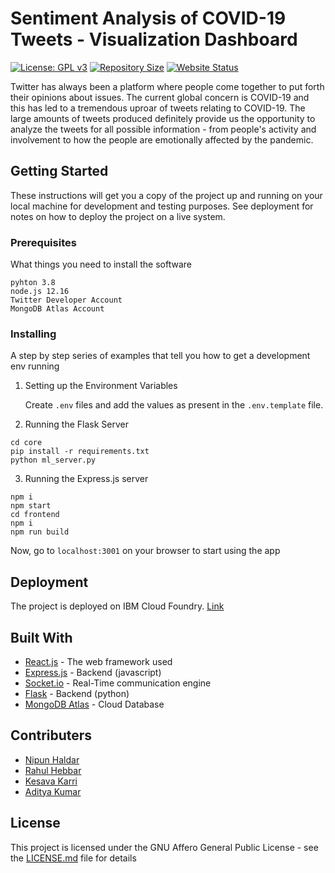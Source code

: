 # Sentiment Analysis of COVID-19 Tweets - Visualization Dashboard

[![License: GPL v3](https://img.shields.io/github/license/nipun24/COVID19-tweet-analyser)](https://opensource.org/licenses/MIT)
[![Repository Size](https://img.shields.io/github/repo-size/nipun24/COVID19-tweet-analyser)](https://github.com/nipun24/COVID19-tweet-analyser/archive/master.zip)
[![Website Status](https://img.shields.io/website?url=https%3A%2F%2Fcovid-19sentiment.eu-gb.cf.appdomain.cloud%2F)](https://covid-19sentiment.eu-gb.cf.appdomain.cloud/)

Twitter has always been a platform where people come together to put forth their opinions about issues. The current global concern is COVID-19 and this has led to a tremendous uproar of tweets relating to COVID-19. The large amounts of tweets produced definitely provide us the opportunity to analyze the tweets for all possible information - from people's activity and involvement to how the people are emotionally affected by the pandemic.

## Getting Started

These instructions will get you a copy of the project up and running on your local machine for development and testing purposes. See deployment for notes on how to deploy the project on a live system.

### Prerequisites

What things you need to install the software

```
pyhton 3.8
node.js 12.16
Twitter Developer Account
MongoDB Atlas Account
```

### Installing

A step by step series of examples that tell you how to get a development env running

1. Setting up the Environment Variables

   Create `.env` files and add the values as present in the `.env.template` file.

2. Running the Flask Server

```
cd core
pip install -r requirements.txt
python ml_server.py
```

3. Running the Express.js server

```
npm i
npm start
cd frontend
npm i
npm run build
```

Now, go to `localhost:3001` on your browser to start using the app

## Deployment

The project is deployed on IBM Cloud Foundry. [Link](https://covid-19sentiment.eu-gb.cf.appdomain.cloud/)

## Built With

- [React.js](https://reactjs.org/) - The web framework used
- [Express.js](https://expressjs.com/) - Backend (javascript)
- [Socket.io](https://socket.io/) - Real-Time communication engine
- [Flask](https://flask.palletsprojects.com/) - Backend (python)
- [MongoDB Atlas](https://www.mongodb.com/cloud/atlas) - Cloud Database

## Contributers

- [Nipun Haldar](https://github.com/nipun24)
- [Rahul Hebbar](https://github.com/rahul-hebbar)
- [Kesava Karri](https://github.com/kesava-karri)
- [Aditya Kumar](https://github.com/ak224001)

## License

This project is licensed under the GNU Affero General Public License - see the [LICENSE.md](LICENSE.md) file for details
